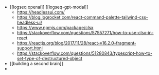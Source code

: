 - [[logseq openai]] [[logseq-gpt-modal]]
	- https://headlessui.com/
	- https://blog.logrocket.com/react-command-palette-tailwind-css-headless-ui/
	- https://www.npmjs.com/package/clsx
	- https://stackoverflow.com/questions/57557271/how-to-use-clsx-in-react
	- https://reactjs.org/blog/2017/11/28/react-v16.2.0-fragment-support.html
	- https://stackoverflow.com/questions/51280843/typescript-how-to-set-type-of-destructured-object
- [[building a second brain]]
-